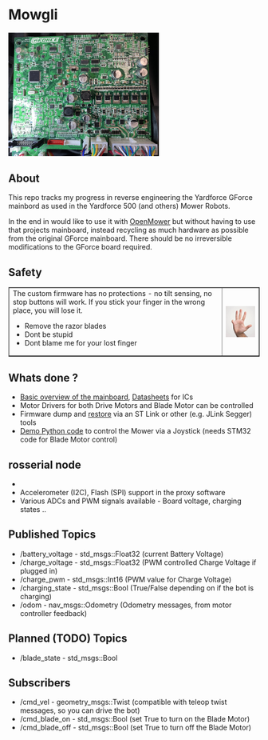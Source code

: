 # Mowgli

<img src="./images/gforce.jpg" width="60%"/>


## About

This repo tracks my progress in reverse engineering the Yardforce GForce mainbord as used in the Yardforce 500 (and others) Mower Robots.

In the end in would like to use it with [OpenMower](https://github.com/ClemensElflein/OpenMower) but without having to use that projects mainboard, instead recycling as much hardware as possible from the original GForce mainboard. 
There should be no irreversible modifications to the GForce board required.

## Safety
<table border=1>
   <tr>
      <td>
The custom firmware has no protections - no tilt sensing, no stop buttons will work. If you stick your finger in the wrong place, you will lose it.<p>
         <ul>
<li>Remove the razor blades
<li>Dont be stupid
<li> Dont blame me for your lost finger
         </ul>
      </td>
      <td>
         <img src="./images/finger.png" align="right" width="150px"/>
      </td>
   </tr>
</table>

## Whats done ?

- [Basic overview of the mainboard](./Kicad), [Datasheets](./Datasheets) for ICs
- Motor Drivers for both Drive Motors and Blade Motor can be controlled
- Firmware dump and [restore](./stm32/original_firmware) via an ST Link or other (e.g. JLink Segger) tools
- [Demo Python code](./playground/) to control the Mower via a Joystick (needs STM32 code for Blade Motor control)

## rosserial node

-
- Accelerometer (I2C), Flash (SPI) support in the proxy software
- Various ADCs and PWM signals available - Board voltage, charging states ..

## Published Topics

- /battery_voltage - std_msgs::Float32 (current Battery Voltage)
- /charge_voltage - std_msgs::Float32 (PWM controlled Charge Voltage if plugged in)
- /charge_pwm - std_msgs::Int16 (PWM value for Charge Voltage)
- /charging_state - std_msgs::Bool (True/False depending on if the bot is charging)
- /odom - nav_msgs::Odometry (Odometry messages, from motor controller feedback)
## Planned (TODO) Topics
- /blade_state - std_msgs::Bool

## Subscribers
- /cmd_vel - geometry_msgs::Twist (compatible with teleop twist messages, so you can drive the bot)
- /cmd_blade_on - std_msgs::Bool (set True to turn on the Blade Motor)
- /cmd_blade_off - std_msgs::Bool (set True to turn off the Blade Motor)


